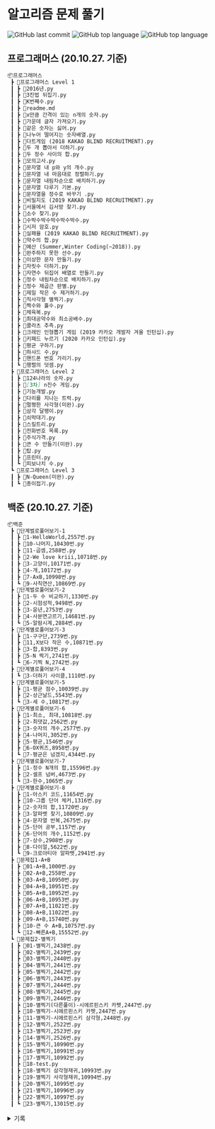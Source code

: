 # 알고리즘 문제 풀기

![GitHub last commit](https://img.shields.io/github/last-commit/Kimdonghyeon7645/Problem-Solving?color=gree&label=%EA%B0%80%EC%9E%A5%20%EC%B5%9C%EA%B7%BC%20%EC%BB%A4%EB%B0%8B&style=flat-square)
![GitHub top language](https://img.shields.io/github/languages/top/Kimdonghyeon7645/Problem-Solving?color=red&style=flat-square)
![GitHub top language](https://img.shields.io/badge/%EC%95%8C%EA%B3%A0%EB%A6%AC%EC%A6%98%20%ED%91%B8%EB%8A%94%20%EC%96%B8%EC%96%B4-%ED%8C%8C%EC%9D%B4%EC%8D%AC!(Python)-blue?style=flat-square&logo=Python)


## 프로그래머스 (20.10.27. 기준)

```markdown
📦프로그래머스
 ┣ 📂프로그래머스 Level 1
 ┃ ┣ 📜2016년.py
 ┃ ┣ 📜3진법 뒤집기.py
 ┃ ┣ 📜K번째수.py
 ┃ ┣ 📜readme.md
 ┃ ┣ 📜x만큼 간격이 있는 n개의 숫자.py
 ┃ ┣ 📜가운데 글자 가져오기.py
 ┃ ┣ 📜같은 숫자는 싫어.py
 ┃ ┣ 📜나누어 떨어지는 숫자배열.py
 ┃ ┣ 📜다트게임 (2018 KAKAO BLIND RECRUITMENT).py
 ┃ ┣ 📜두 개 뽑아서 더하기.py
 ┃ ┣ 📜두 정수 사이의 합.py
 ┃ ┣ 📜모의고사.py
 ┃ ┣ 📜문자열 내 p와 y의 개수.py
 ┃ ┣ 📜문자열 내 마음대로 정렬하기.py
 ┃ ┣ 📜문자열 내림차순으로 배치하기.py
 ┃ ┣ 📜문자열 다루기 기본.py
 ┃ ┣ 📜문자열을 정수로 바꾸기 .py
 ┃ ┣ 📜비밀지도 (2019 KAKAO BLIND RECRUITMENT).py
 ┃ ┣ 📜서울에서 김서방 찾기.py
 ┃ ┣ 📜소수 찾기.py
 ┃ ┣ 📜수박수박수박수박수박수.py
 ┃ ┣ 📜시저 암호.py
 ┃ ┣ 📜실패율 (2019 KAKAO BLIND RECRUITMENT).py
 ┃ ┣ 📜약수의 합.py
 ┃ ┣ 📜예산 (Summer,Winter Coding(~2018)).py
 ┃ ┣ 📜완주하지 못한 선수.py
 ┃ ┣ 📜이상한 문자 만들기.py
 ┃ ┣ 📜자릿수 더하기.py
 ┃ ┣ 📜자연수 뒤집어 배열로 만들기.py
 ┃ ┣ 📜정수 내림차순으로 배치하기.py
 ┃ ┣ 📜정수 제곱근 판별.py
 ┃ ┣ 📜제일 작은 수 제거하기.py
 ┃ ┣ 📜직사각형 별찍기.py
 ┃ ┣ 📜짝수와 홀수.py
 ┃ ┣ 📜체육복.py
 ┃ ┣ 📜최대공약수와 최소공배수.py
 ┃ ┣ 📜콜라츠 추측.py
 ┃ ┣ 📜크레인 인형뽑기 게임 (2019 카카오 개발자 겨울 인턴십).py
 ┃ ┣ 📜키패드 누르기 (2020 카카오 인턴십).py
 ┃ ┣ 📜평균 구하기.py
 ┃ ┣ 📜하샤드 수.py
 ┃ ┣ 📜핸드폰 번호 가리기.py
 ┃ ┗ 📜행렬의 덧셈.py
 ┣ 📂프로그래머스 Level 2
 ┃ ┣ 📜124나라의 숫자.py
 ┃ ┣ 📜[3차] n진수 게임.py
 ┃ ┣ 📜기능개발.py
 ┃ ┣ 📜다리를 지나는 트럭.py
 ┃ ┣ 📜멀쩡한 사각형(미완).py
 ┃ ┣ 📜삼각 달팽이.py
 ┃ ┣ 📜쇠막대기.py
 ┃ ┣ 📜스킬트리.py
 ┃ ┣ 📜전화번호 목록.py
 ┃ ┣ 📜주식가격.py
 ┃ ┣ 📜큰 수 만들기(미완).py
 ┃ ┣ 📜탑.py
 ┃ ┣ 📜프린터.py
 ┃ ┗ 📜피보나치 수.py
 ┗ 📂프로그래머스 Level 3
 ┃ ┣ 📜N-Queen(미완).py
 ┃ ┗ 📜종이접기.py
```

## 백준 (20.10.27. 기준)

```markdown
📦백준
 ┣ 📂단계벌로풀어보기-1
 ┃ ┣ 📜1-HelloWorld,2557번.py
 ┃ ┣ 📜10-나머지,10430번.py
 ┃ ┣ 📜11-곱셈,2588번.py
 ┃ ┣ 📜2-We love kriii,10718번.py
 ┃ ┣ 📜3-고양이,10171번.py
 ┃ ┣ 📜4-개,10172번.py
 ┃ ┣ 📜7-AxB,10998번.py
 ┃ ┗ 📜9-사칙연산,10869번.py
 ┣ 📂단계벌로풀어보기-2
 ┃ ┣ 📜1-두 수 비교하기,1330번.py
 ┃ ┣ 📜2-시험성적,9498번.py
 ┃ ┣ 📜3-윤년,2753번.py
 ┃ ┣ 📜4-사분면고르기,14681번.py
 ┃ ┗ 📜5-알람시계,2884번.py
 ┣ 📂단계별로풀어보기-3
 ┃ ┣ 📜1-구구단,2739번.py
 ┃ ┣ 📜11,X보다 작은 수,10871번.py
 ┃ ┣ 📜3-합,8393번.py
 ┃ ┣ 📜5-N 찍기,2741번.py
 ┃ ┗ 📜6-기찍 N,2742번.py
 ┣ 📂단계별로풀어보기-4
 ┃ ┗ 📜3-더하기 사이클,1110번.py
 ┣ 📂단계별로풀어보기-5
 ┃ ┣ 📜1-평균 점수,10039번.py
 ┃ ┣ 📜2-상근날드,5543번.py
 ┃ ┗ 📜3-세 수,10817번.py
 ┣ 📂단계별로풀어보기-6
 ┃ ┣ 📜1-최소, 최대,10818번.py
 ┃ ┣ 📜2-최댓값,2562번.py
 ┃ ┣ 📜3-숫자의 개수,2577번.py
 ┃ ┣ 📜4-나머지,3052번.py
 ┃ ┣ 📜5-평균,1546번.py
 ┃ ┣ 📜6-OX퀴즈,8958번.py
 ┃ ┗ 📜7-평균은 넘겠지,4344번.py
 ┣ 📂단계별로풀어보기-7
 ┃ ┣ 📜1-정수 N개의 합,15596번.py
 ┃ ┣ 📜2-셀프 넘버,4673번.py
 ┃ ┗ 📜3-한수,1065번.py
 ┣ 📂단계별로풀어보기-8
 ┃ ┣ 📜1-아스키 코드,11654번.py
 ┃ ┣ 📜10-그룹 단어 체커,1316번.py
 ┃ ┣ 📜2-숫자의 합,11720번.py
 ┃ ┣ 📜3-알파벳 찾기,10809번.py
 ┃ ┣ 📜4-문자열 반복,2675번.py
 ┃ ┣ 📜5-단어 공부,1157번.py
 ┃ ┣ 📜6-단어의 개수,1152번.py
 ┃ ┣ 📜7-상수,2908번.py
 ┃ ┣ 📜8-다이얼,5622번.py
 ┃ ┗ 📜9-크로아티아 알파벳,2941번.py
 ┣ 📂문제집1-A+B
 ┃ ┣ 📜01-A+B,1000번.py
 ┃ ┣ 📜02-A+B,2558번.py
 ┃ ┣ 📜03-A+B,10950번.py
 ┃ ┣ 📜04-A+B,10951번.py
 ┃ ┣ 📜05-A+B,10952번.py
 ┃ ┣ 📜06-A+B,10953번.py
 ┃ ┣ 📜07-A+B,11021번.py
 ┃ ┣ 📜08-A+B,11022번.py
 ┃ ┣ 📜09-A+B,15740번.py
 ┃ ┣ 📜10-큰 수 A+B,10757번.py
 ┃ ┗ 📜12-빠른A+B,15552번.py
 ┗ 📂문제집2-별찍기
 ┃ ┣ 📜01-별찍기,2438번.py
 ┃ ┣ 📜02-별찍기,2439번.py
 ┃ ┣ 📜03-별찍기,2440번.py
 ┃ ┣ 📜04-별찍기,2441번.py
 ┃ ┣ 📜05-별찍기,2442번.py
 ┃ ┣ 📜06-별찍기,2443번.py
 ┃ ┣ 📜07-별찍기,2444번.py
 ┃ ┣ 📜08-별찍기,2445번.py
 ┃ ┣ 📜09-별찍기,2446번.py
 ┃ ┣ 📜10-별찍기(다른풀이)-시에르핀스키 카펫,2447번.py
 ┃ ┣ 📜10-별찍기-시에르핀스키 카펫,2447번.py
 ┃ ┣ 📜11-별찍기-시에르핀스키 삼각형,2448번.py
 ┃ ┣ 📜12-별찍기,2522번.py
 ┃ ┣ 📜13-별찍기,2523번.py
 ┃ ┣ 📜14-별찍기,2526번.py
 ┃ ┣ 📜15-별찍기,10990번.py
 ┃ ┣ 📜16-별찍기,10991번.py
 ┃ ┣ 📜17-별찍기,10992번.py
 ┃ ┣ 📜18-test.py
 ┃ ┣ 📜18-별찍기 삼각형재귀,10993번.py
 ┃ ┣ 📜19-별찍기 사각형재귀,10994번.py
 ┃ ┣ 📜20-별찍기,10995번.py
 ┃ ┣ 📜21-별찍기,10996번.py
 ┃ ┣ 📜22-별찍기,10997번.py
 ┃ ┗ 📜23-별찍기,13015번.py
```

<details>
  <summary>기록</summary>
    
  ## 6월 27일 이전
  - 프로그래머스
    - **해결한 문제 수 : 28개**
    - 순위 10066위  
    - 획득한 점수 1120    
  - 백준
    - **해결한 문제 수 : 65개**
    - 순위 20911위
   
  ## 7월 12일
  - 프로그래머스
    - **해결한 문제 수 : 40개 <span style='color:blue;'>(+12)</span>**
    - 순위 7088위  
    - 획득한 점수 1164    
  - 백준
    - **해결한 문제 수 : 78개 <span style='color:blue;'>(+13)</span>**
    - 순위 17525위
    
    ## 11월 10일?
    - 프로그래머스 
     - **해결한 문제 수 : 68개**
     - 순위 4878위 
    
</details>

